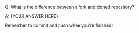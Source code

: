 Q: What is the difference between a fork and cloned repository?

A: {YOUR ANSWER HERE}


Remember to commit and push when you're finished!

